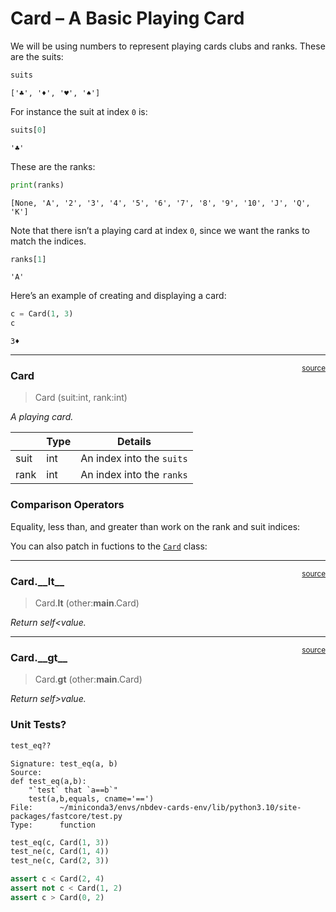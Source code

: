 # Card – A Basic Playing Card


<!-- WARNING: THIS FILE WAS AUTOGENERATED! DO NOT EDIT! -->

We will be using numbers to represent playing cards clubs and ranks.
These are the suits:

``` python
suits
```

    ['♣️', '♦️', '♥️', '♠️']

For instance the suit at index `0` is:

``` python
suits[0]
```

    '♣️'

These are the ranks:

``` python
print(ranks)
```

    [None, 'A', '2', '3', '4', '5', '6', '7', '8', '9', '10', 'J', 'Q', 'K']

Note that there isn’t a playing card at index `0`, since we want the
ranks to match the indices.

``` python
ranks[1]
```

    'A'

Here’s an example of creating and displaying a card:

``` python
c = Card(1, 3)
c
```

    3♦️

------------------------------------------------------------------------

<a
href="https://github.com/pressi-g/nbdev-cards/blob/main/nbdev_cards/card.py#L15"
target="_blank" style="float:right; font-size:smaller">source</a>

### Card

>  Card (suit:int, rank:int)

*A playing card.*

<table>
<thead>
<tr>
<th></th>
<th><strong>Type</strong></th>
<th><strong>Details</strong></th>
</tr>
</thead>
<tbody>
<tr>
<td>suit</td>
<td>int</td>
<td>An index into the <code>suits</code></td>
</tr>
<tr>
<td>rank</td>
<td>int</td>
<td>An index into the <code>ranks</code></td>
</tr>
</tbody>
</table>

### Comparison Operators

Equality, less than, and greater than work on the rank and suit indices:

You can also patch in fuctions to the
[`Card`](https://pressi-g.github.io/nbdev-cards/card.html#card) class:

------------------------------------------------------------------------

<a
href="https://github.com/pressi-g/nbdev-cards/blob/main/nbdev_cards/card.py#L37"
target="_blank" style="float:right; font-size:smaller">source</a>

### Card.\_\_lt\_\_

>  Card.__lt__ (other:__main__.Card)

*Return self\<value.*

------------------------------------------------------------------------

<a
href="https://github.com/pressi-g/nbdev-cards/blob/main/nbdev_cards/card.py#L43"
target="_blank" style="float:right; font-size:smaller">source</a>

### Card.\_\_gt\_\_

>  Card.__gt__ (other:__main__.Card)

*Return self\>value.*

### Unit Tests?

``` python
test_eq??
```

    Signature: test_eq(a, b)
    Source:   
    def test_eq(a,b):
        "`test` that `a==b`"
        test(a,b,equals, cname='==')
    File:      ~/miniconda3/envs/nbdev-cards-env/lib/python3.10/site-packages/fastcore/test.py
    Type:      function

``` python
test_eq(c, Card(1, 3))
test_ne(c, Card(1, 4))
test_ne(c, Card(2, 3))
```

``` python
assert c < Card(2, 4)
assert not c < Card(1, 2)
assert c > Card(0, 2)
```
